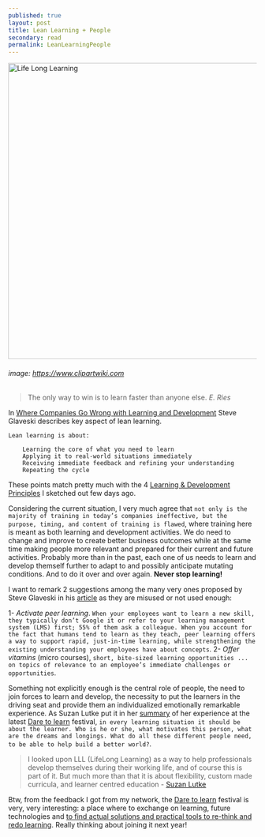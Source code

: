```yaml
---
published: true
layout: post
title: Lean Learning + People
secondary: read
permalink: LeanLearningPeople
---
```


<img src="https://www.clipartwiki.com/clipimg/detail/4-48912_mind-clipart-lifelong-learning-lifelong-learning-clipart.png" alt="Life Long Learning" width="600"/>

###### image: https://www.clipartwiki.com

> The only way to win is to learn faster than anyone else. _E. Ries_

In [Where Companies Go Wrong with Learning and Development](https://hbr.org/2019/10/where-companies-go-wrong-with-learning-and-development) Steve Glaveski describes key aspect of lean learning. 

``` 
Lean learning is about:

    Learning the core of what you need to learn
    Applying it to real-world situations immediately
    Receiving immediate feedback and refining your understanding
    Repeating the cycle

```
These points match pretty much with the 4 [Learning & Development Principles](http://aleale14.github.io/L_D_Principles) I sketched out few days ago.

Considering the current situation, I very much agree that 
`not only is the majority of training in today’s companies ineffective, but the purpose, timing, and content of training is flawed`, where training here is meant as both learning and development activities.
We do need to change and improve to create better business outcomes while at the same time making people more relevant and prepared for their current and future activities.
Probably more than in the past, each one of us needs to learn and develop themself further to adapt to and possibly anticipate mutating conditions. And to do it over and over again.
**Never stop learning!**

I want to remark 2 suggestions among the many very ones proposed by Steve Glaveski in his [article](https://hbr.org/2019/10/where-companies-go-wrong-with-learning-and-development) as they are misused or not used enough:

1- *Activate peer learning*. `When your employees want to learn a new skill, they typically don’t Google it or refer to your learning management system (LMS) first; 55% of them ask a colleague. When you account for the fact that humans tend to learn as they teach, peer learning offers a way to support rapid, just-in-time learning, while strengthening the existing understanding your employees have about concepts`. 
2- *Offer vitamins* (micro courses), `short, bite-sized learning opportunities ... on topics of relevance to an employee’s immediate challenges or opportunities`.

Something not explicitly enough is the central role of people, the need to join forces to learn and develop, the necessity to put the learners in the driving seat and provide them an individualized emotionally remarkable experience.
As Suzan Lutke put it in her [summary](http://suzanlutke.blogspot.com/2019/09/dare-to-learn.html?m=1) of her experience at the latest [Dare to learn](http://www.daretolearn.fi) festival, `in every learning situation it should be about the learner. Who is he or she, what motivates this person, what are the dreams and longings. What do all these different people need, to be able to help build a better world?`.

> I looked upon LLL (LifeLong Learning) as a way to help professionals develop themselves during their working life, and of course this is part of it. But much more than that it is about flexibility, custom made curricula, and learner centred education - [Suzan Lutke](http://suzanlutke.blogspot.com/2019/09/dare-to-learn.html?m=1)

Btw, from the feedback I got from my network, the [Dare to learn](http://www.daretolearn.fi) festival is very, very interesting: a place where to exchange on learning, future technologies and [to find actual solutions and practical tools to re-think and redo learning](http://www.daretolearn.fi/blog/dare-to-learn-2019).
Really thinking about joining it next year!